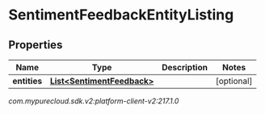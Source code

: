 # SentimentFeedbackEntityListing


## Properties

| Name | Type | Description | Notes |
| ------------ | ------------- | ------------- | ------------- |
| **entities** | [**List&lt;SentimentFeedback&gt;**](SentimentFeedback) |  |  [optional] |




_com.mypurecloud.sdk.v2:platform-client-v2:217.1.0_
